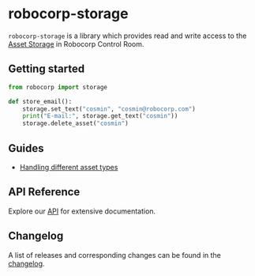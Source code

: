 # robocorp-storage

`robocorp-storage` is a library which provides read and write access to the [Asset Storage](https://robocorp.com/docs/control-room/asset-storage) in Robocorp Control Room.

## Getting started

```python
from robocorp import storage

def store_email():
    storage.set_text("cosmin", "cosmin@robocorp.com")
    print("E-mail:", storage.get_text("cosmin"))
    storage.delete_asset("cosmin")
```

## Guides

- [Handling different asset types](https://github.com/robocorp/robocorp/blob/master/storage/docs/guides/00-asset-types.md)

## API Reference

Explore our [API](https://github.com/robocorp/robocorp/blob/master/storage/docs/api/README.md) for extensive documentation.

## Changelog

A list of releases and corresponding changes can be found in the [changelog](https://github.com/robocorp/robocorp/blob/master/storage/docs/CHANGELOG.md).
